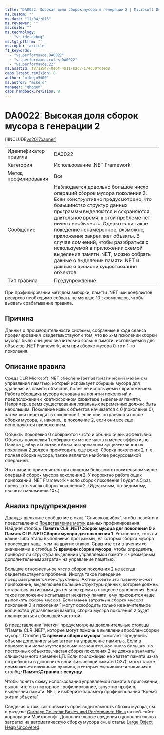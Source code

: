 ```yaml
---
title: "DA0022: Высокая доля сборок мусора в генерации 2 | Microsoft Docs"
ms.custom: ""
ms.date: "11/04/2016"
ms.reviewer: ""
ms.suite: ""
ms.technology: 
  - "vs-ide-debug"
ms.tgt_pltfrm: ""
ms.topic: "article"
f1_keywords: 
  - "vs.performance.DA0022"
  - "vs.performance.rules.DA0022"
  - "vs.performance.22"
ms.assetid: f871a547-0e6f-4b11-b2d7-174d30fc2ed8
caps.latest.revision: 8
author: "mikejo5000"
ms.author: "mikejo"
manager: "ghogen"
caps.handback.revision: 8
---
```

# DA0022: Высокая доля сборок мусора в генерации 2
[!INCLUDE[vs2017banner](../code-quality/includes/vs2017banner.md)]

|||  
|-|-|  
|Идентификатор правила|DA0022|  
|Категория|Использование .NET Framework|  
|Метод профилирования|Все|  
|Сообщение|Наблюдается довольно большое число операций сборок мусора поколения 2.  Если конструктивно предусмотрено, что большинство структур данных программы выделяются и сохраняются длительное время, в этой проблеме нет ничего необычного.  Однако если такое поведение ненамеренное, возможно, приложение закрепляет объекты.  В случае сомнений, чтобы разобраться с используемой в приложении схемой выделения памяти .NET, можно собрать данные о выделении памяти .NET и данные о времени существования объектов.|  
|Тип правила|Предупреждение|  
  
 При профилировании методом выборки, памяти .NET или конфликтов ресурсов необходимо собрать не меньше 10 экземпляров, чтобы вызвать срабатывание правила.  
  
## Причина  
 Данные о производительности системы, собранные в ходе сеанса профилирования, свидетельствуют о том, что во 2\-м поколении сборки мусора было очищено значительно больше памяти, используемой для объектов .NET Framework, чем при сборке мусора 0\-го и 1\-го поколения.  
  
## Описание правила  
 Среда CLR Microsoft .NET обеспечивает автоматический механизм управления памятью, который использует сборщик мусора для удаления из памяти объектов, более не используемых приложением.  Работа сборщика мусора основана на понятии поколений и предположении о краткосрочном характере выделения памяти.  Например, время существования локальных переменных должно быть небольшим.  Поколение новых объектов начинается с 0 \(поколение 0\), затем они переходят в поколение 1, если они сохраняются после сборки мусора, и, наконец, в поколение 2, если они все еще используются приложением.  
  
 Объекты поколения 0 собираются часто и обычно очень эффективно.  Объекты поколения 1 собираются менее часто и менее эффективно.  Наконец, сбор объектов с большим временем существования из поколения 2 должен происходить еще реже.  Сборка поколения 2, т. е. полная сборка мусора, также является наиболее ресурсоемкой операцией.  
  
 Это правило применяется при слишком большом относительном числе операций сборок мусора поколения 2.  У корректно работающих приложений .NET Framework число сборок поколения 1 будет в 5 раз превышать число сборок поколения 2. \(Идеальным, по\-видимому, является множитель 10x.\)  
  
## Анализ предупреждения  
 Дважды щелкните сообщение в окне "Список ошибок", чтобы перейти к представлению [Представление меток](../profiling/marks-view.md) данных профилирования.  Найдите столбцы **Память CLR .NET\\Сборок мусора для поколения 0** и **Память CLR .NET\\Сборок мусора для поколения 1**.  Установите, есть ли какие\-либо этапы выполнения программы, на которых сборка мусора происходит чаще, чем на других этапах.  Сравните эти значения со значениями в столбце **% времени сборки мусора**, чтобы определить, приводит ли структура выделений управляемой памяти к чрезмерным дополнительным затратам на управление памятью.  
  
 Большое относительное число сборок поколения 2 не всегда свидетельствует о проблеме.  Иногда такое поведение предусматривается конструктивно.  Активировать это правило может приложение, выделяющее большие структуры данных, которые должны оставаться активными длительное время в процессе выполнения.  Если такое приложение испытывает нехватку памяти, ему приходится чаще выполнять сборку мусора.  Если менее затратные сборки мусора поколения 0 и поколения 1 могут освободить только незначительное количество управляемой памяти, сборка мусора поколения 2 будет планироваться с большей частотой.  
  
 В представлении "Метки" предусмотрены дополнительные столбцы "Память CLR .NET", которые могут помочь в выявлении проблем сборки мусора.  Столбец **% времени сборки мусора** помогает определить объемы дополнительных затрат на управление памятью.  Если в приложении используется весьма незначительное число больших, но постоянных объектов, частая сборка поколения 2 не должна занимать слишком много времени ЦП.  Если приложению не хватает памяти из\-за потребности в дополнительной физической памяти \(ОЗУ\), могут также применяться связанные правила, в которых оцениваются значения в столбце **Память\\Страниц в секунду**.  
  
 Чтобы понять схему использования управляемой памяти в приложении, выполните его повторное профилирование, запустив профиль выделения памяти .NET, и выберите параметр профилирования "Время жизни объекта".  
  
 Сведения о том, как повысить производительность сборки мусора, см. в разделе [Garbage Collector Basics and Performance Hints](http://go.microsoft.com/fwlink/?LinkId=148226) на веб\-сайте корпорации Майкрософт.  Дополнительные сведения о дополнительных затратах на автоматическую сборку мусора см. в статье [Large Object Heap Uncovered](http://go.microsoft.com/fwlink/?LinkId=177836).